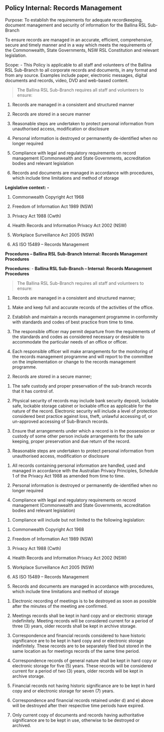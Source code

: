 ## Policy Internal: Records Management 

Purpose: To establish the requirements for adequate recordkeeping,
document management and security of information for the Ballina RSL
Sub-Branch

To ensure records are managed in an accurate, efficient, comprehensive,
secure and timely manner and in a way which meets the requirements of
the Commonwealth, State Governments, NSW RSL Constitution and relevant
legislation.

Scope: - This Policy is applicable to all staff and volunteers of the
Ballina RSL Sub-Branch to all corporate records and documents, in any
format and from any source. Examples include paper, electronic messages,
digital documents and records, video, DVD and web-based content.


> The Ballina RSL Sub-Branch requires all staff and volunteers to
> ensure:

1.  Records are managed in a consistent and structured manner

2.  Records are stored in a secure manner

3.  Reasonable steps are undertaken to protect personal information from
    unauthorised access, modification or disclosure

4.  Personal information is destroyed or permanently de-identified when
    no longer required

5.  Compliance with legal and regulatory requirements on record
    management (Commonwealth and State Governments, accreditation bodies
    and relevant legislation

6.  Records and documents are managed in accordance with procedures,
    which include time limitations and method of storage

**Legislative context: -**

1)  Commonwealth Copyright Act 1968

2)  Freedom of Information Act 1989 (NSW)

3)  Privacy Act 1988 (Cwth)

4)  Health Records and Information Privacy Act 2002 (NSW)

5)  Workplace Surveillance Act 2005 (NSW)

6)  AS ISO 15489 – Records Management

**Procedures – Ballina RSL Sub-Branch Internal: Records Management
Procedures**

**Procedures**: - **Ballina RSL Sub-Branch – Internal: Records
Management Procedures**

> The Ballina RSL Sub-Branch requires all staff and volunteers to
> ensure:

1.  Records are managed in a consistent and structured manner;

<!-- -->

1)  Make and keep full and accurate records of the activities of the
    office.

2)  Establish and maintain a records management programme in conformity
    with standards and codes of best practice from time to time.

3)  The responsible officer may permit departure from the requirements
    of the standards and codes as considered necessary or desirable to
    accommodate the particular needs of an office or officer.

4)  Each responsible officer will make arrangements for the monitoring
    of the records management programme and will report to the committee
    on the implementation or change to the records management programme.

<!-- -->

2.  Records are stored in a secure manner;

<!-- -->

1)  The safe custody and proper preservation of the sub-branch records
    that it has control of.

2)  Physical security of records may include bank security deposit,
    lockable safe, lockable storage cabinet or lockable office as
    applicable for the nature of the record. Electronic security will
    include a level of protection considered best practice against loss,
    theft, unlawful accessing of, or un-approved accessing of Sub-Branch
    records.

3)  Ensure that arrangements under which a record is in the possession
    or custody of some other person include arrangements for the safe
    keeping, proper preservation and due return of the record.

<!-- -->

3.  Reasonable steps are undertaken to protect personal information from
    unauthorised access, modification or disclosure

<!-- -->

1)  All records containing personal information are handled, used and
    managed in accordance with the Australian Privacy Principles,
    Schedule 1 of the Privacy Act 1988 as amended from time to time.

2)  Personal information is destroyed or permanently de-identified when
    no longer required

<!-- -->

4.  Compliance with legal and regulatory requirements on record
    management (Commonwealth and State Governments, accreditation bodies
    and relevant legislation)

<!-- -->

1)  Compliance will include but not limited to the following
    legislation:

<!-- -->

1)  Commonwealth Copyright Act 1968

2)  Freedom of Information Act 1989 (NSW)

3)  Privacy Act 1988 (Cwth)

4)  Health Records and Information Privacy Act 2002 (NSW)

5)  Workplace Surveillance Act 2005 (NSW)

6)  AS ISO 15489 – Records Management

<!-- -->

5.  Records and documents are managed in accordance with procedures,
    which include time limitations and method of storage

<!-- -->

1)  Electronic recording of meetings is to be destroyed as soon as
    possible after the minutes of the meeting are confirmed.

2)  Meetings records shall be kept in hard copy and or electronic
    storage indefinitely. Meeting records will be considered current for
    a period of three (3) years, older records shall be kept in archive
    storage.

3)  Correspondence and financial records considered to have historic
    significance are to be kept in hard copy and or electronic storage
    indefinitely. These records are to be separately filed but stored in
    the same location as for meetings records of the same time period.

4)  Correspondence records of general nature shall be kept in hard copy
    or electronic storage for five (5) years. These records will be
    considered current for a period of two (3) years, older records will
    be kept in archive storage.

5)  Financial records not having historic significance are to be kept in
    hard copy and or electronic storage for seven (7) years.

6)  Correspondence and financial records retained under d) and e) above
    will be destroyed after their respective time periods have expired.

7)  Only current copy of documents and records having authoritative
    significance are to be kept in use, otherwise to be destroyed or
    archived.
